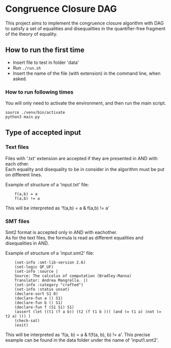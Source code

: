 # Congruence Closure DAG

This project aims to implement the congruence closure algorithm with DAG to satisfy a set of equalities and disequalities in the quantifier-free fragment of the theory of equality.

## How to run the first time

- Insert file to test in folder 'data'
- Run ```./run.sh```
- Insert the name of the file (with extension) in the command line, when asked.

### How to run following times

You will only need to activate the environment, and then run the main script.

```(bash)
source ./venv/bin/activate
python3 main.py
```

## Type of accepted input

### Text files

Files with '.txt' extension are accepted if they are presented in AND with each other.\
Each equality and disequality to be in consider in the algorithm must be put on different lines.

Example of structure of a 'input.txt' file:

```(txt)
    f(a,b) = a
    f(a,b) != a
```

This will be interpreted as 'f(a,b) = a & f(a,b) != a'

### SMT files

Smt2 format is accepted only in AND with eachother.\
As for the text files, the formula is read as different equalities and disequalities in AND.

Example of structure of a 'input.smt2' file:

```(smt2)
    (set-info :smt-lib-version 2.6)
    (set-logic QF_UF)
    (set-info :source |
    Source: The calcolus of computation (Bradley-Manna) 
    Translator: Andrea Mangrella. |)
    (set-info :category "crafted")
    (set-info :status unsat)
    (declare-sort S1 0)
    (declare-fun a () S1)
    (declare-fun b () S1)
    (declare-fun f (S1 S1) S1)
    (assert (let ((t1 (f a b)) (t2 (f t1 b ))) (and (= t1 a) (not (= t2 a) ))) )
    (check-sat)
    (exit)
```

This will be interpreted as 'f(a, b) = a & f(f(a, b), b) != a'. This precise example can be found in the data folder under the name of 'input1.smt2'.
